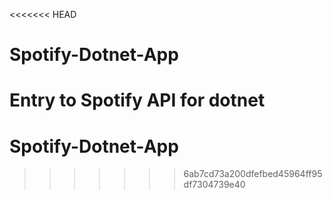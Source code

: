 <<<<<<< HEAD
# Spotify-Dotnet-App
Entry to Spotify API for dotnet
=======
# Spotify-Dotnet-App
>>>>>>> 6ab7cd73a200dfefbed45964ff95df7304739e40
